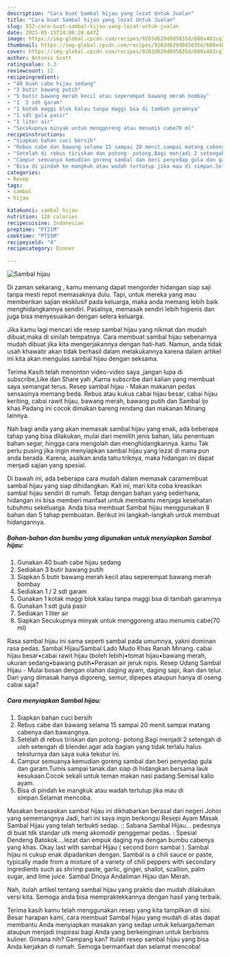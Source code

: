 ```yaml
---
description: "Cara buat Sambal hijau yang lezat Untuk Jualan"
title: "Cara buat Sambal hijau yang lezat Untuk Jualan"
slug: 552-cara-buat-sambal-hijau-yang-lezat-untuk-jualan
date: 2021-05-15T14:08:28.647Z
image: https://img-global.cpcdn.com/recipes/9203d629d0d5035d/680x482cq70/sambal-hijau-foto-resep-utama.jpg
thumbnail: https://img-global.cpcdn.com/recipes/9203d629d0d5035d/680x482cq70/sambal-hijau-foto-resep-utama.jpg
cover: https://img-global.cpcdn.com/recipes/9203d629d0d5035d/680x482cq70/sambal-hijau-foto-resep-utama.jpg
author: Antonio Scott
ratingvalue: 3.3
reviewcount: 12
recipeingredient:
- "40 buah cabe hijau sedang"
- "3 butir bawang putih"
- "5 butir bawang merah kecil atau seperempat bawang merah bombay"
- "1  2 sdt garam"
- "1 kotak maggi blok kalau tanpa maggi bsa di tambah garamnya"
- "1 sdt gula pasir"
- "1 liter air"
- "Secukupnya minyak untuk menggoreng atau menumis cabe70 ml"
recipeinstructions:
- "Siapkan bahan cuci bersih"
- "Rebus cabe dan bawang selama 15 sampai 20 menit.sampai matang cabenya dan bawangnya."
- "Setelah di rebus tiriskan dan potong- potong.Bagi menjadi 2 setengah di uleh setengah di blender.agar ada bagian yang tidak terlalu halus teksturnya dan saya suka tekstur ini."
- "Campur semuanya kemudian goreng sambal dan beri penyedap gula dan garam.Tumis sampai tanak.dan siap di hidangkan bersama lauk kesukaan.Cocok sekali untuk teman makan nasi padang.Semisal kalio ayam."
- "Bisa di pindah ke mangkuk atau wadah tertutup jika mau di simpan.Selamat mencoba."
categories:
- Resep
tags:
- sambal
- hijau

katakunci: sambal hijau 
nutrition: 128 calories
recipecuisine: Indonesian
preptime: "PT21M"
cooktime: "PT55M"
recipeyield: "4"
recipecategory: Dinner

---
```



![Sambal hijau](https://img-global.cpcdn.com/recipes/9203d629d0d5035d/680x482cq70/sambal-hijau-foto-resep-utama.jpg)

Di zaman  sekarang , kamu memang dapat mengorder hidangan siap saji tanpa mesti repot memasaknya dulu. Tapi, untuk mereka yang mau memberikan sajian eksklusif pada keluarga, maka anda memang lebih baik menghidangkannya sendiri. Pasalnya, memasak sendiri lebih higienis dan juga bisa menyesuaikan dengan selera keluarga.

Jika kamu lagi mencari ide resep sambal hijau yang nikmat dan mudah dibuat,maka di sinilah tempatnya. Cara membuat sambal hijau  sebenarnya mudah dibuat jika kita mengerjakannya dengan hati-hati. Namun, anda tidak usah khawatir akan tidak berhasil dalam melakukannya 
karena dalam artikel ini kita akan mengulas sambal hijau dengan seksama.  

Terima Kasih telah menonton video-video saya ,jangan lupa di subscribe,Like dan Share yah ,Karna subscribe dari kalian yang membuat saya semangat terus. Resep sambal hijau - Makan makanan pedas sensasinya memang beda. Rebus atau kukus cabai hijau besar, cabai hijau keriting, cabai rawit hijau, bawang merah, bawang putih dan Sambal ijo khas Padang ini cocok dimakan bareng rendang dan makanan Minang lainnya.

Nah bagi anda yang akan memasak sambal hijau yang enak, ada beberapa tahap yang bisa dilakukan, mulai dari memilih jenis bahan, lalu penentuan bahan segar, hingga cara mengolah dan menghidangkannya. kamu Tak perlu pusing jika ingin menyiapkan sambal hijau yang lezat di mana pun anda berada. Karena, asalkan anda  tahu triknya, maka hidangan ini dapat menjadi sajian yang spesial.

Di bawah ini, ada beberapa cara mudah dalam memasak caramembuat sambal hijau yang siap dihidangkan. Kali ini, mari kita coba kreasikan sambal hijau sendiri di rumah. Tetap dengan bahan yang sederhana, hidangan ini bisa memberi manfaat untuk membantu menjaga kesehatan tubuhmu sekeluarga. Anda bisa membuat Sambal hijau menggunakan 8 bahan dan 5 tahap pembuatan. Berikut ini langkah-langkah untuk membuat hidangannya.

<!--inarticleads1-->

##### Bahan-bahan dan bumbu yang digunakan untuk menyiapkan Sambal hijau:

1. Gunakan 40 buah cabe hijau sedang
1. Sediakan 3 butir bawang putih
1. Siapkan 5 butir bawang merah kecil atau seperempat bawang merah bombay
1. Sediakan 1 / 2 sdt garam
1. Gunakan 1 kotak maggi blok kalau tanpa maggi bsa di tambah garamnya
1. Gunakan 1 sdt gula pasir
1. Sediakan 1 liter air
1. Siapkan Secukupnya minyak untuk menggoreng atau menumis cabe(70 ml)


Rasa sambal hijau ini sama seperti sambal pada umumnya, yakni dominan rasa pedas. Sambal Hijau/Sambal Lado Mudo Khas Ranah Minang. cabai hijau besar•cabai rawit hijau (boleh lebih)•tomat hijau•bawang merah, ukuran sedang•bawang putih•Perasan air jeruk nipis. Resep Udang Sambal Hijau - Mulai bosan dengan olahan daging ayam, daging sapi, ikan dan telur. Dari yang dimasak hanya digoreng, semur, dipepes ataupun hanya di oseng cabai saja? 

<!--inarticleads2-->

##### Cara menyiapkan Sambal hijau:

1. Siapkan bahan cuci bersih
1. Rebus cabe dan bawang selama 15 sampai 20 menit.sampai matang cabenya dan bawangnya.
1. Setelah di rebus tiriskan dan potong- potong.Bagi menjadi 2 setengah di uleh setengah di blender.agar ada bagian yang tidak terlalu halus teksturnya dan saya suka tekstur ini.
1. Campur semuanya kemudian goreng sambal dan beri penyedap gula dan garam.Tumis sampai tanak.dan siap di hidangkan bersama lauk kesukaan.Cocok sekali untuk teman makan nasi padang.Semisal kalio ayam.
1. Bisa di pindah ke mangkuk atau wadah tertutup jika mau di simpan.Selamat mencoba.


Masakan berasaskan sambal hijau ini dikhabarkan berasal dari negeri Johor yang sememangnya Jadi, hari ini saya ingin berkongsi Resepi Ayam Masak Sambal Hijau yang telah terbukti sedap. :: Sabana Sambal Hijau… pedesnya di buat tdk standar utk meng akomodir penggemar pedas. : Spesial Dendeng Batokok….lezat dan empuk daging nya dengan bumbu cabenya yang khas. Okay last with sambal Hijau ( second born sambal ). Sambal hijau ni cukup enak dipadankan dengan. Sambal is a chili sauce or paste, typically made from a mixture of a variety of chili peppers with secondary ingredients such as shrimp paste, garlic, ginger, shallot, scallion, palm sugar, and lime juice. Sambal Dnoya Andaliman Hijau dan Merah. 

Nah, itulah artikel tentang  sambal hijau  yang praktis dan mudah dilakukan versi kita. Semoga anda bisa mempraktekkannya dengan hasil yang terbaik. 

Terima kasih kamu telah menggunakan resep yang kita tampilkan di sini. Besar harapan kami, cara membuat  Sambal hijau yang mudah di atas dapat membantu Anda menyiapkan masakan yang sedap untuk keluarga/teman ataupun menjadi inspirasi bagi Anda yang berkeinginan untuk berbisnis kuliner. Gimana nih? Gampang kan? Itulah resep sambal hijau yang bisa Anda kerjakan di rumah. Semoga bermanfaat dan selamat mencoba!

